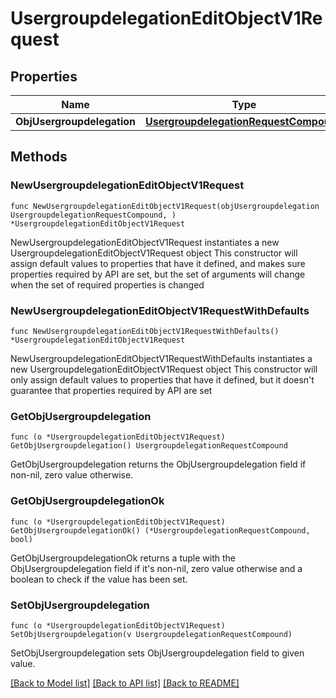 # UsergroupdelegationEditObjectV1Request

## Properties

Name | Type | Description | Notes
------------ | ------------- | ------------- | -------------
**ObjUsergroupdelegation** | [**UsergroupdelegationRequestCompound**](UsergroupdelegationRequestCompound.md) |  | 

## Methods

### NewUsergroupdelegationEditObjectV1Request

`func NewUsergroupdelegationEditObjectV1Request(objUsergroupdelegation UsergroupdelegationRequestCompound, ) *UsergroupdelegationEditObjectV1Request`

NewUsergroupdelegationEditObjectV1Request instantiates a new UsergroupdelegationEditObjectV1Request object
This constructor will assign default values to properties that have it defined,
and makes sure properties required by API are set, but the set of arguments
will change when the set of required properties is changed

### NewUsergroupdelegationEditObjectV1RequestWithDefaults

`func NewUsergroupdelegationEditObjectV1RequestWithDefaults() *UsergroupdelegationEditObjectV1Request`

NewUsergroupdelegationEditObjectV1RequestWithDefaults instantiates a new UsergroupdelegationEditObjectV1Request object
This constructor will only assign default values to properties that have it defined,
but it doesn't guarantee that properties required by API are set

### GetObjUsergroupdelegation

`func (o *UsergroupdelegationEditObjectV1Request) GetObjUsergroupdelegation() UsergroupdelegationRequestCompound`

GetObjUsergroupdelegation returns the ObjUsergroupdelegation field if non-nil, zero value otherwise.

### GetObjUsergroupdelegationOk

`func (o *UsergroupdelegationEditObjectV1Request) GetObjUsergroupdelegationOk() (*UsergroupdelegationRequestCompound, bool)`

GetObjUsergroupdelegationOk returns a tuple with the ObjUsergroupdelegation field if it's non-nil, zero value otherwise
and a boolean to check if the value has been set.

### SetObjUsergroupdelegation

`func (o *UsergroupdelegationEditObjectV1Request) SetObjUsergroupdelegation(v UsergroupdelegationRequestCompound)`

SetObjUsergroupdelegation sets ObjUsergroupdelegation field to given value.



[[Back to Model list]](../README.md#documentation-for-models) [[Back to API list]](../README.md#documentation-for-api-endpoints) [[Back to README]](../README.md)


